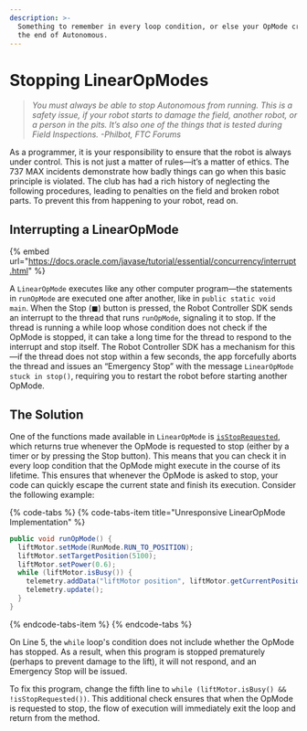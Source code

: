 ```yaml
---
description: >-
  Something to remember in every loop condition, or else your OpMode crashes at
  the end of Autonomous.
---
```


# Stopping LinearOpModes

> _You must always be able to stop Autonomous from running. This is a safety issue, if your robot starts to damage the field, another robot, or a person in the pits. It’s also one of the things that is tested during Field Inspections. -Philbot, FTC Forums_

As a programmer, it is your responsibility to ensure that the robot is always under control. This is not just a matter of rules—it’s a matter of ethics. The 737 MAX incidents demonstrate how badly things can go when this basic principle is violated. The club has had a rich history of neglecting the following procedures, leading to penalties on the field and broken robot parts. To prevent this from happening to your robot, read on.

## Interrupting a LinearOpMode

{% embed url="https://docs.oracle.com/javase/tutorial/essential/concurrency/interrupt.html" %}

A `LinearOpMode` executes like any other computer program—the statements in `runOpMode` are executed one after another, like in `public static void main`. When the Stop \(◼\) button is pressed, the Robot Controller SDK sends an interrupt to the thread that runs `runOpMode`, signaling it to stop. If the thread is running a while loop whose condition does not check if the OpMode is stopped, it can take a long time for the thread to respond to the interrupt and stop itself. The Robot Controller SDK has a mechanism for this—if the thread does not stop within a few seconds, the app forcefully aborts the thread and issues an “Emergency Stop” with the message `LinearOpMode stuck in stop()`, requiring you to restart the robot before starting another OpMode.

## The Solution

One of the functions made available in `LinearOpMode` is [`isStopRequested`](http://ftctechnh.github.io/ftc_app/doc/javadoc/com/qualcomm/robotcore/eventloop/opmode/LinearOpMode.html#isStopRequested--), which returns true whenever the OpMode is requested to stop \(either by a timer or by pressing the Stop button\). This means that you can check it in every loop condition that the OpMode might execute in the course of its lifetime. This ensures that whenever the OpMode is asked to stop, your code can quickly escape the current state and finish its execution. Consider the following example:

{% code-tabs %}
{% code-tabs-item title="Unresponsive LinearOpMode Implementation" %}
```java
public void runOpMode() {
  liftMotor.setMode(RunMode.RUN_TO_POSITION);
  liftMotor.setTargetPosition(5100);
  liftMotor.setPower(0.6);
  while (liftMotor.isBusy()) {
    telemetry.addData("liftMotor position", liftMotor.getCurrentPosition());
    telemetry.update();
  }
}
```
{% endcode-tabs-item %}
{% endcode-tabs %}

On Line 5, the `while` loop's condition does not include whether the OpMode has stopped. As a result, when this program is stopped prematurely \(perhaps to prevent damage to the lift\), it will not respond, and an Emergency Stop will be issued.

To fix this program, change the fifth line to `while (liftMotor.isBusy() && !isStopRequested())`. This additional check ensures that when the OpMode is requested to stop, the flow of execution will immediately exit the loop and return from the method.

